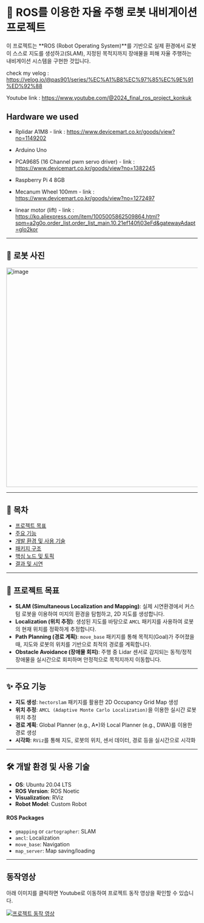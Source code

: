 # 🤖 ROS를 이용한 자율 주행 로봇 내비게이션 프로젝트 

이 프로젝트는 **ROS (Robot Operating System)**를 기반으로 실제 환경에서 로봇이 스스로 지도를 생성하고(SLAM), 지정된 목적지까지 장애물을 피해 자율 주행하는 내비게이션 시스템을 구현한 것입니다.<br/>

check my velog : https://velog.io/@pas901/series/%EC%A1%B8%EC%97%85%EC%9E%91%ED%92%88

Youtube link : https://www.youtube.com/@2024_final_ros_project_konkuk


<h2> Hardware we used</h2>

- Rplidar A1M8 - link : https://www.devicemart.co.kr/goods/view?no=1149202

- Arduino Uno
  
- PCA9685 (16 Channel pwm servo driver) - link : https://www.devicemart.co.kr/goods/view?no=1382245
  
- Raspberry Pi 4 8GB
  
- Mecanum Wheel 100mm - link : https://www.devicemart.co.kr/goods/view?no=1272497
  
- linear motor (lift) - link : https://ko.aliexpress.com/item/1005005862509864.html?spm=a2g0o.order_list.order_list_main.10.21ef140fj03eFd&gatewayAdapt=glo2kor


---

## 🤖 로봇 사진

<img width="1225" height="577" alt="image" src="https://github.com/user-attachments/assets/eea190bb-d866-4823-b7b0-7a8291856112" />

---

## 📖 목차

* [프로젝트 목표](#-프로젝트-목표)
* [주요 기능](#-주요-기능)
* [개발 환경 및 사용 기술](#-개발-환경-및-사용-기술)
* [패키지 구조](#-패키지-구조)
* [핵심 노드 및 토픽](#-핵심-노드-및-토픽)
* [결과 및 시연](#-결과-및-시연)

---

## 🎯 프로젝트 목표

* **SLAM (Simultaneous Localization and Mapping)**: 실제 시연환경에서 커스텀 로봇을 이용하여 미지의 환경을 탐험하고, 2D 지도를 생성합니다.
* **Localization (위치 추정)**: 생성된 지도를 바탕으로 `AMCL` 패키지를 사용하여 로봇의 현재 위치를 정확하게 추정합니다.
* **Path Planning (경로 계획)**: `move_base` 패키지를 통해 목적지(Goal)가 주어졌을 때, 지도와 로봇의 위치를 기반으로 최적의 경로를 계획합니다.
* **Obstacle Avoidance (장애물 회피)**: 주행 중 Lidar 센서로 감지되는 동적/정적 장애물을 실시간으로 회피하며 안정적으로 목적지까지 이동합니다.

---

## ✨ 주요 기능

* **지도 생성**: `hectorslam` 패키지를 활용한 2D Occupancy Grid Map 생성
* **위치 추정**: `AMCL (Adaptive Monte Carlo Localization)`을 이용한 실시간 로봇 위치 추정
* **경로 계획**: Global Planner (e.g., A\*)와 Local Planner (e.g., DWA)를 이용한 경로 생성
* **시각화**: `RViz`를 통해 지도, 로봇의 위치, 센서 데이터, 경로 등을 실시간으로 시각화

---

## 🛠️ 개발 환경 및 사용 기술

* **OS**: Ubuntu 20.04 LTS
* **ROS Version**: ROS Noetic
* **Visualization**: RViz
* **Robot Model**: Custom Robot

#### ROS Packages
* `gmapping` or `cartographer`: SLAM
* `amcl`: Localization
* `move_base`: Navigation
* `map_server`: Map saving/loading

---


## 동작영상

아래 이미지를 클릭하면 Youtube로 이동하여 프로젝트 동작 영상을 확인할 수 있습니다.

[![프로젝트 동작 영상](https://img.youtube.com/vi/RS3TgxG2GQo/hqdefault.jpg)](https://youtu.be/RS3TgxG2GQo)
